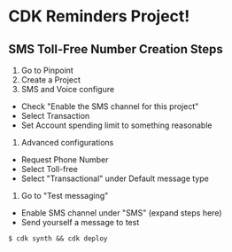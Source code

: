 # CDK Reminders Project!

## SMS Toll-Free Number Creation Steps

1. Go to Pinpoint
1. Create a Project
1. SMS and Voice configure

- Check "Enable the SMS channel for this project"
- Select Transaction
- Set Account spending limit to something reasonable

1. Advanced configurations

- Request Phone Number
- Select Toll-free
- Select "Transactional" under Default message type

1. Go to "Test messaging"

- Enable SMS channel under "SMS" (expand steps here)
- Send yourself a message to test

```
$ cdk synth && cdk deploy
```

